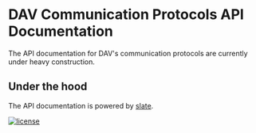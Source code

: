 # DAV Communication Protocols API Documentation

The API documentation for DAV's communication protocols are currently under heavy construction.

## Under the hood

The API documentation is powered by [slate](https://github.com/lord/slate).

[![license](https://img.shields.io/github/license/DAVFoundation/api_doc.svg?style=flat-square)](https://github.com/DAVFoundation/api_doc/blob/master/LICENSE)
